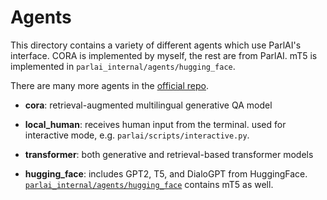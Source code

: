 # Agents

This directory contains a variety of different agents which use ParlAI's interface. CORA is implemented by myself, the rest are from ParlAI. mT5 is implemented in `parlai_internal/agents/hugging_face`. 

There are many more agents in the [official repo](https://github.com/facebookresearch/ParlAI/tree/main/parlai/agentsI).


- **cora**: retrieval-augmented multilingual generative QA model
- **local_human**: receives human input from the terminal. used for interactive mode, e.g. `parlai/scripts/interactive.py`.

- **transformer**: both generative and retrieval-based transformer models
- **hugging_face**: includes GPT2, T5, and DialoGPT from HuggingFace. [`parlai_internal/agents/hugging_face`](https://github.com/evelynkyl/xRAD_multilingual_dialog_systems/tree/main/parlai_internal/agents/hugging_face) contains mT5 as well.

